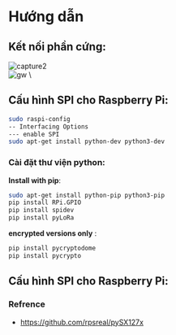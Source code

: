 # Hướng dẫn
## Kết nối phần cứng:
![capture2](https://user-images.githubusercontent.com/26000753/48856223-6f483980-ede8-11e8-8653-3bf599061107.PNG)
\
![gw](https://user-images.githubusercontent.com/26000753/48851590-04920080-edde-11e8-9475-ce73f5579403.PNG)
\
## Cấu hình SPI cho Raspberry Pi:
```bash
sudo raspi-config
-- Interfacing Options
--- enable SPI
sudo apt-get install python-dev python3-dev
```
### Cài đặt thư viện python:
 **Install with pip**:
```bash
sudo apt-get install python-pip python3-pip
pip install RPi.GPIO
pip install spidev
pip install pyLoRa
```

 **encrypted versions only** :
```bash
pip install pycryptodome
pip install pycrypto
```
## Cấu hình SPI cho Raspberry Pi:
### Refrence
- https://github.com/rpsreal/pySX127x
